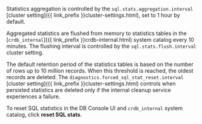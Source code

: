 Statistics aggregation is controlled by the `sql.stats.aggregation.interval` [cluster setting]({{ link_prefix }}cluster-settings.html), set to 1 hour by default.

Aggregated statistics are flushed from memory to statistics tables in the [`crdb_internal`]({{ link_prefix }}crdb-internal.html) system catalog every 10 minutes. The flushing interval is controlled by the `sql.stats.flush.interval` cluster setting.

The default retention period of the statistics tables is based on the number of rows up to 10 million records. When this threshold is reached, the oldest records are deleted. The `diagnostics.forced_sql_stat_reset.interval` [cluster setting]({{ link_prefix }}cluster-settings.html) controls when persisted statistics are deleted only if the internal cleanup service experiences a failure.

To reset SQL statistics in the DB Console UI and `crdb_internal` system catalog, click **reset SQL stats**.
